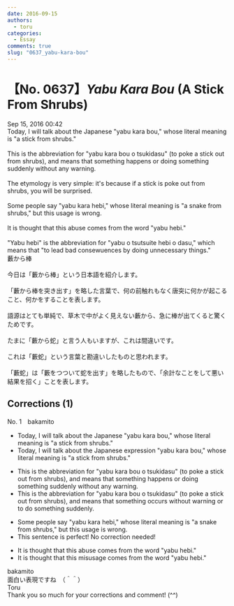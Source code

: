 ```yaml
---
date: 2016-09-15
authors:
  - toru
categories:
  - Essay
comments: true
slug: "0637_yabu-kara-bou"
---
```


# 【No. 0637】<strong><em>Yabu Kara Bou</em></strong> (A Stick From Shrubs)
<div class="date">Sep 15, 2016 00:42</div>
<div id="post"><div id="body_show_ori">
Today, I will talk about the Japanese "yabu kara bou," whose literal meaning is "a stick from shrubs."<br/><br/>This is the abbreviation for "yabu kara bou o tsukidasu" (to poke a stick out from shrubs), and means that something happens or doing something suddenly without any warning.<br/><br/>The etymology is very simple: it's because if a stick is poke out from shrubs, you will be surprised.<br/><br/>Some people say "yabu kara hebi," whose literal meaning is "a snake from shrubs," but this usage is wrong.<br/><br/>It is thought that this abuse comes from the word "yabu hebi."<br/><br/>"Yabu hebi" is the abbreviation for "yabu o tsutsuite hebi o dasu," which means that "to lead bad consewuences by doing unnecessary things."
</div></div>

<!-- more -->

<div id="post_ja"><div id="body_show_mo">
藪から棒<br/><br/>今日は「藪から棒」という日本語を紹介します。<br/><br/>「藪から棒を突き出す」を略した言葉で、何の前触れもなく唐突に何かが起こること、何かをすることを表します。<br/><br/>語源はとても単純で、草木で中がよく見えない藪から、急に棒が出てくると驚くためです。<br/><br/>たまに「藪から蛇」と言う人もいますが、これは間違いです。<br/><br/>これは「藪蛇」という言葉と勘違いしたものと思われます。<br/><br/>「藪蛇」は「藪をつついて蛇を出す」を略したもので、「余計なことをして悪い結果を招く」ことを表します。
</div></div>

## Corrections (1)
<div id="block"><div class="first_name"> No. 1　<span class="just_name">bakamito</span></div><div id="block2">
<ul class="correction_field">
<li class="incorrect">Today, I will talk about the Japanese "yabu kara bou," whose literal meaning is "a stick from shrubs."</li>
<li class="corrected correct">
Today, I will talk about the Japanese expression "yabu kara bou," whose literal meaning is "a stick from shrubs."
</li>
</ul>
<ul class="correction_field">
<li class="incorrect">This is the abbreviation for "yabu kara bou o tsukidasu" (to poke a stick out from shrubs), and means that something happens or doing something suddenly without any warning.</li>
<li class="corrected correct">
This is the abbreviation for "yabu kara bou o tsukidasu" (to poke a stick out from shrubs), and means that something occurs without warning or to do something suddenly. 
</li>
</ul>
<ul class="correction_field">
<li class="incorrect">Some people say "yabu kara hebi," whose literal meaning is "a snake from shrubs," but this usage is wrong.</li>
<li class="corrected perfect">This sentence is perfect! No correction needed!</li>
</ul>
<ul class="correction_field">
<li class="incorrect">It is thought that this abuse comes from the word "yabu hebi."</li>
<li class="corrected correct">
It is thought that this misusage comes from the word "yabu hebi."
</li>
</ul>
</div><div class="name"><span class="just_name">bakamito</span><br>
面白い表現ですね　（＾＾）
</div>
<div class="name"><span class="just_name">Toru</span><br>
Thank you so much for your corrections and comment! (^^)
</div>
</div>
